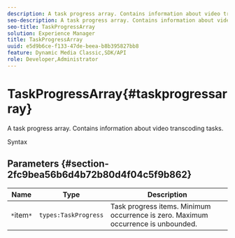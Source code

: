 ```yaml
---
description: A task progress array. Contains information about video transcoding tasks.
seo-description: A task progress array. Contains information about video transcoding tasks.
seo-title: TaskProgressArray
solution: Experience Manager
title: TaskProgressArray
uuid: e5d9b6ce-f133-47de-beea-b8b395827bb8
feature: Dynamic Media Classic,SDK/API
role: Developer,Administrator
---
```


# TaskProgressArray{#taskprogressarray}

A task progress array. Contains information about video transcoding tasks.

 Syntax 

## Parameters {#section-2fc9bea56b6d4b72b80d4f04c5f9b862}

|  Name  | Type  | Description  |
|---|---|---|
|  `*`item`*`  | `types:TaskProgress`  | Task progress items. Minimum occurrence is zero. Maximum occurrence is unbounded.  |


